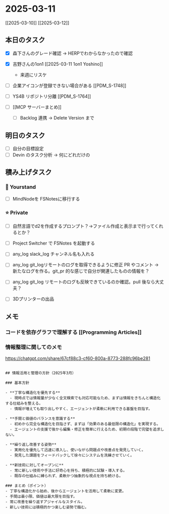 # 2025-03-11

[[2025-03-10]] [[2025-03-12]]

## 本日のタスク

- [x] 森下さんのグレード確認 -> HERPでわからなかったので確認
- [x] 吉野さんの1on1 [[2025-03-11 1on1 Yoshino]]
	- 来週にリスケ

- [ ] 企業アイコンが登録できない場合がある [[PDM_S-1748]]
- [ ] YS4B リポジトリ分離 [[PDM_S-1764]]

- [ ] [[MCP サーバーまとめ]]
  - [ ] Backlog 連携 -> Delete Version まで

## 明日のタスク

- [ ] 自分の目標設定
- [ ] Devin のタスク分析 -> 何にどれだけの 

## 積み上げタスク

### 🔵 Yourstand

- [ ] MindNodeを FSNotesに移行する

### ⭐️ Private

- [ ] 自然言語でd2を作成するプロンプト？->ファイル作成と表示まで行ってくれるとか？

- [ ] Project Switcher で FSNotes を起動する

- [ ] any_log slack_log チャンネル名も入れる
- [ ] any_log git_logリモートのログを取得できるように修正 PR やコメント -> 新たなログを作る。git_pr 的な感じで自分が関連したものの情報を？
- [ ] any_log git_log リモートのログも反映できているのか確認。pull 後なら大丈夫？

- [ ] 3Dプリンターの出品

## メモ

### コードを依存グラフで理解する [[Programming Articles]]

### 情報整理に関してのメモ

https://chatgpt.com/share/67cf88c3-cf60-800a-8773-288fc96be281

```

## 情報活用と管理の方針（2025年3月）

### 基本方針

- **丁寧な構造化を優先する**
  - 現時点では情報量が少なく全文検索でも対応可能なため、まずは情報をきちんと構造化する仕組みを整える。
  - 情報が増えても取り出しやすく、エージェントが柔軟に利用できる基盤を目指す。

- **手間と価値のバランスを意識する**
  - 初めから完全な構造化を目指さず、まずは「効果のある最低限の構造化」を実現する。
  - エージェントの支援で後から編集・修正を簡単に行えるため、初期の段階で完璧を追求しない。

- **繰り返し改善する姿勢**
  - 実用化を優先して迅速に導入し、使いながら問題点や改善点を発見していく。
  - 発見した課題をフィードバックして徐々にシステムを洗練させていく。

- **新技術に対してオープンに**
  - 常に新しい技術や手法に好奇心を持ち、積極的に試験・導入する。
  - 既存の仕組みに縛られず、柔軟かつ抽象的な視点を持ち続ける。

### まとめ（ポイント）
- 丁寧な構造化から始め、後からエージェントを活用して柔軟に変更。
- 手間は最小限、価値は最大限を目指す。
- 常に改善を繰り返すアジャイルなスタイル。
- 新しい技術には積極的かつ楽しむ姿勢で臨む。

```

